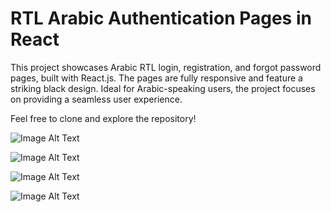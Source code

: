 # RTL Arabic Authentication Pages in React

This project showcases Arabic RTL login, registration, and forgot password pages, built with React.js. The pages are fully responsive and feature a striking black design. Ideal for Arabic-speaking users, the project focuses on providing a seamless user experience. 

Feel free to clone and explore the repository!

![Image Alt Text](/src/assets/1.png)

![Image Alt Text](/src/assets/2.png)

![Image Alt Text](/src/assets/3.png)

![Image Alt Text](/src/assets/4.png)
